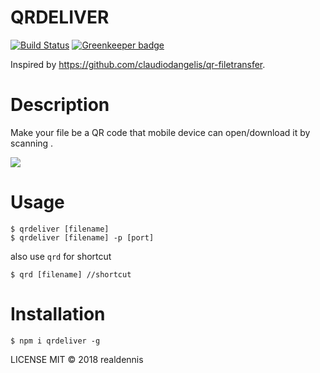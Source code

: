 # QRDELIVER
[![Build Status](https://travis-ci.org/realdennis/qrdeliver.svg?branch=master)](https://travis-ci.org/realdennis/qrdeliver) [![Greenkeeper badge](https://badges.greenkeeper.io/realdennis/qrdeliver.svg)](https://greenkeeper.io/)

Inspired by https://github.com/claudiodangelis/qr-filetransfer.

# Description
Make your file be a QR code that mobile device can open/download it by scanning . 

![](https://raw.githubusercontent.com/realdennis/qrdeliver/master/demo.png)

# Usage
```
$ qrdeliver [filename]
$ qrdeliver [filename] -p [port]
```

also use `qrd` for shortcut

```
$ qrd [filename] //shortcut
```


# Installation
```
$ npm i qrdeliver -g
```

LICENSE
MIT © 2018 realdennis
